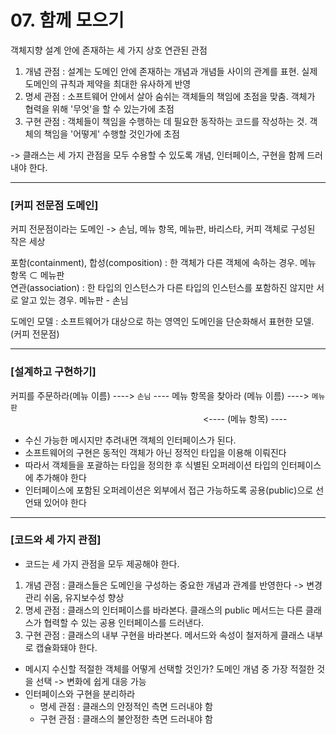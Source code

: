 # 07. 함께 모으기 #
    
객체지향 설계 안에 존재하는 세 가지 상호 연관된 관점  
1. 개념 관점 : 설계는 도메인 안에 존재하는 개념과 개념들 사이의 관계를 표현. 실제 도메인의 규칙과 제약을 최대한 유사하게 반영
2. 명세 관점 : 소프트웨어 안에서 살아 숨쉬는 객체들의 책임에 초점을 맞춤. 객체가 협력을 위해 '무엇'을 할 수 있는가에 초점
3. 구현 관점 : 객체들이 책임을 수행하는 데 필요한 동작하는 코드를 작성하는 것. 객체의 책임을 '어떻게' 수행할 것인가에 초점
  
-> 클래스는 세 가지 관점을 모두 수용할 수 있도록 개념, 인터페이스, 구현을 함께 드러내야 한다.  
  

 -----------------
 ### [커피 전문점 도메인] ###
 
 커피 전문점이라는 도메인 -> 손님, 메뉴 항목, 메뉴판, 바리스타, 커피 객체로 구성된 작은 세상  
   
 포함(containment), 합성(composition) : 한 객체가 다른 객체에 속하는 경우. 메뉴 항목 ⊂ 메뉴판  
 연관(association) : 한 타입의 인스턴스가 다른 타입의 인스턴스를 포함하진 않지만 서로 알고 있는 경우. 메뉴판 - 손님  
   
 도메인 모델 : 소프트웨어가 대상으로 하는 영역인 도메인을 단순화해서 표현한 모델. (커피 전문점)  
   
 
  -----------------
 ### [설계하고 구현하기] ###
  
커피를 주문하라(메뉴 이름) ---->  `손님` ---- 메뉴 항목을 찾아라 (메뉴 이름) ---->  `메뉴판`  
　　　　　　　　　　　　　　　　　　　　　　<---- (메뉴 항목) ----  
  
- 수신 가능한 메시지만 추려내면 객체의 인터페이스가 된다.
- 소프트웨어의 구현은 동적인 객체가 아닌 정적인 타입을 이용해 이뤄진다
- 따라서 객체들을 포괄하는 타입을 정의한 후 식별된 오퍼레이션 타입의 인터페이스에 추가해야 한다
- 인터페이스에 포함된 오퍼레이션은 외부에서 접근 가능하도록 공용(public)으로 선언돼 있어야 한다
 
 -----------------
 ### [코드와 세 가지 관점] ###
 
 - 코드는 세 가지 관점을 모두 제공해야 한다.
 1. 개념 관점 : 클래스들은 도메인을 구성하는 중요한 개념과 관계를 반영한다 -> 변경 관리 쉬움, 유지보수성 향상
 2. 명세 관점 : 클래스의 인터페이스를 바라본다. 클래스의 public 메서드는 다른 클래스가 협력할 수 있는 공용 인터페이스를 드러낸다.
 3. 구현 관점 : 클래스의 내부 구현을 바라본다. 메서드와 속성이 철저하게 클래스 내부로 캡슐화돼야 한다.
  
- 메시지 수신할 적절한 객체를 어떻게 선택할 것인가? 도메인 개념 중 가장 적절한 것을 선택 -> 변화에 쉽게 대응 가능
- 인터페이스와 구현을 분리하라
  - 명세 관점 : 클래스의 안정적인 측면 드러내야 함
  - 구현 관점 : 클래스의 불안정한 측면 드러내야 함  
   
   
 
 
 
 
 
